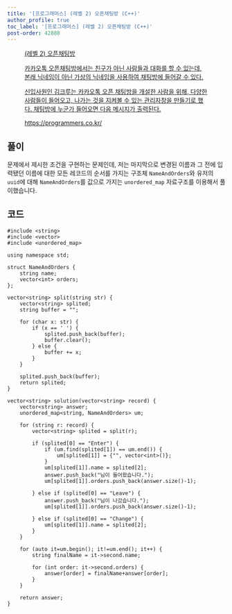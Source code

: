 ```yaml
---
title: '[프로그래머스] (레벨 2) 오픈채팅방 (C++)'
author_profile: true
toc_label: '[프로그래머스] (레벨 2) 오픈채팅방 (C++)'
post-order: 42888
---
```


<figure data-ke-type="opengraph"><a href="https://programmers.co.kr/learn/courses/30/lessons/42888" data-source-url="https://programmers.co.kr/learn/courses/30/lessons/42888">
<div class="og-image" style="background-image: url('https://drive.google.com/uc?export=view&id=1J7HqHQeh0rWbRtmHtU9-1E36gTRhJX8N');"></div>
<div class="og-text">
<p class="og-title">(레벨 2) 오픈채팅방</p>
<p class="og-desc">카카오톡 오픈채팅방에서는 친구가 아닌 사람들과 대화를 할 수 있는데, 본래 닉네임이 아닌 가상의 닉네임을 사용하여 채팅방에 들어갈 수 있다.

신입사원인 김크루는 카카오톡 오픈 채팅방을 개설한 사람을 위해, 다양한 사람들이 들어오고, 나가는 것을 지켜볼 수 있는 관리자창을 만들기로 했다. 채팅방에 누군가 들어오면 다음 메시지가 출력된다.</p>
<p class="og-host">https://programmers.co.kr/</p></div></a></figure>

## 풀이
문제에서 제시한 조건을 구현하는 문제인데, 저는 마지막으로 변경된 이름과 그 전에 입력됐던 이름에 대한 모든 레코드의 순서를 가지는 구조체 `NameAndOrders`와 유저의 `uuid`에 대해 `NameAndOrders`를 값으로 가지는 `unordered_map` 자료구조를 이용해서 풀이했습니다.

## 코드
```cpp::lineons
#include <string>
#include <vector>
#include <unordered_map>

using namespace std;

struct NameAndOrders {
    string name;
    vector<int> orders;
};

vector<string> split(string str) {
    vector<string> splited;
    string buffer = "";
    
    for (char x: str) {
        if (x == ' ') {
            splited.push_back(buffer);
            buffer.clear();
        } else {
            buffer += x;
        }
    }
    
    splited.push_back(buffer);
    return splited;
}

vector<string> solution(vector<string> record) {
    vector<string> answer;
    unordered_map<string, NameAndOrders> um;
    
    for (string r: record) {
        vector<string> splited = split(r);
        
        if (splited[0] == "Enter") {
            if (um.find(splited[1]) == um.end()) {
                um[splited[1]] = {"", vector<int>()};
            }
            um[splited[1]].name = splited[2];
            answer.push_back("님이 들어왔습니다.");
            um[splited[1]].orders.push_back(answer.size()-1);

        } else if (splited[0] == "Leave") {
            answer.push_back("님이 나갔습니다.");
            um[splited[1]].orders.push_back(answer.size()-1);
            
        } else if (splited[0] == "Change") {
            um[splited[1]].name = splited[2];
        }
    }
    
    for (auto it=um.begin(); it!=um.end(); it++) {
        string finalName = it->second.name;
        
        for (int order: it->second.orders) {
            answer[order] = finalName+answer[order];
        }
    }
    
    return answer;
}
```
